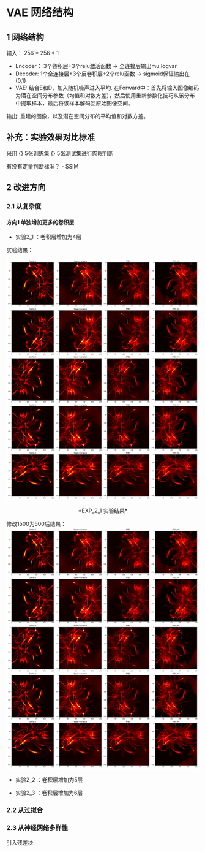 # VAE 网络结构

## 1 网络结构

输入： 256 * 256 * 1

- Encoder： 3个卷积层+3个relu激活函数 -> 全连接层输出mu,logvar
- Decoder: 1个全连接层+3个反卷积层+2个relu函数 -> sigmoid保证输出在(0,1)
- VAE: 结合E和D，加入随机噪声进入平均. 在Forward中：首先将输入图像编码为潜在空间分布参数（均值和对数方差），然后使用重新参数化技巧从该分布中提取样本，最后将该样本解码回原始图像空间。

输出: 重建的图像，以及潜在空间分布的平均值和对数方差。

##  补充：实验效果对比标准

采用 {} 5张训练集 {} 5张测试集进行肉眼判断

有没有定量判断标准？ - SSIM

## 2 改进方向

### 2.1 从复杂度

#### 方向1 单独增加更多的卷积层

- 实验2_1 ：卷积层增加为4层

实验结果：

![EXP_2_1 实验结果](EXP_2_1.png)
<center>*EXP_2_1 实验结果*</center>

修改1500为500后结果：
![alt text](EXP_2_1_re.png)

- 实验2_2 ：卷积层增加为5层

- 实验2_3 ：卷积层增加为6层


### 2.2 从过拟合

### 2.3 从神经网络多样性

引入残差块

